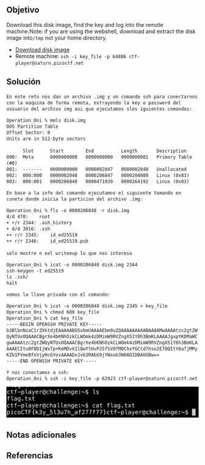 ## Objetivo
Download this disk image, find the key and log into the remote machine.Note: if you are using the webshell, download and extract the disk image into`/tmp` not your home directory.

- [Download disk image](https://artifacts.picoctf.net/c/71/disk.img.gz)
- Remote machine: `ssh -i key_file -p 64886 ctf-player@saturn.picoctf.net`
## Solución

```
En este reto nos dan un archivo .img y un comando ssh para conectarnos con la maquina de forma remota, extrayendo la key o password del ussuario del archivo img asi que ejecutamos slos iguientes comandos:
```

```
Operation_Oni % mmls disk.img                
DOS Partition Table
Offset Sector: 0
Units are in 512-byte sectors

      Slot      Start        End          Length       Description
000:  Meta      0000000000   0000000000   0000000001   Primary Table (#0)
001:  -------   0000000000   0000002047   0000002048   Unallocated
002:  000:000   0000002048   0000206847   0000204800   Linux (0x83)
003:  000:001   0000206848   0000471039   0000264192   Linux (0x83)
```

```
En base a la info del comando ejecutamos el siguiente tomando en cuneta donde inicia la particion del archivo .img:
```

```
Operation_Oni % fls -o 0000206848 -r disk.img  
d/d 470:	root
+ r/r 2344:	.ash_history
+ d/d 3916:	.ssh
++ r/r 2345:	id_ed25519
++ r/r 2346:	id_ed25519.pub

solo mostre n eel writeeup lo que nos interesa
```

```
Operation_Oni % icat -o 0000206848 disk.img 2344
ssh-keygen -t ed25519
ls .ssh/
halt
```

```
vemos la llave privada con el comando:
```

```
Operation_Oni % icat -o 0000206848 disk.img 2345 > key_file
Operation_Oni % chmod 600 key_file
Operation_Oni % cat key_file 
-----BEGIN OPENSSH PRIVATE KEY-----
b3BlbnNzaC1rZXktdjEAAAAABG5vbmUAAAAEbm9uZQAAAAAAAAABAAAAMwAAAAtzc2gtZW
QyNTUxOQAAACBgrXe4bKNhOzkCLWOmk4zDMimW9RVZngX51Y8h3BmKLAAAAJgxpYKDMaWC
gwAAAAtzc2gtZWQyNTUxOQAAACBgrXe4bKNhOzkCLWOmk4zDMimW9RVZngX51Y8h3BmKLA
AAAECItu0F8DIjWxTp+KeMDvX1lQwYtUvP2SfSVOfMOChxYGCtd7hso2E7OQItY6aTjMMy
KZb1FVmeBfnVjyHcGYosAAAADnJvb3RAbG9jYWxob3N0AQIDBAUGBw==
-----END OPENSSH PRIVATE KEY-----
```

```
Y nos conectamos a ssh:
Operation_Oni % ssh -i key_file -p 62923 ctf-player@saturn.picoctf.net
```

![Operation Oni](/imagenes/Operation_Oni.png)

## Notas adicionales
## Referencias
